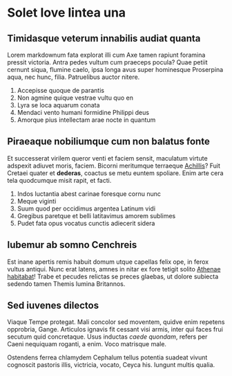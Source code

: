 # Solet Iove lintea una

## Timidasque veterum innabilis audiat quanta

Lorem markdownum fata explorat illi cum Axe tamen rapiunt foramina pressit
victoria. Antra pedes vultum cum praeceps pocula? Quae petiit cernunt siqua,
flumine caelo, ipsa longa avus super hominesque Proserpina aqua, nec hunc,
filia. Patruelibus auctor nitere.

1. Accepisse quoque de parantis
2. Non agmine quique vestrae vultu quo en
3. Lyra se loca aquarum conata
4. Mendaci vento humani formidine Philippi deus
5. Amorque pius intellectam arae nocte in quantum

## Piraeaque nobiliumque cum non balatus fonte

Et successerat virilem queror venti et faciem sensit, maculatum virtute adspexit
adiuvet moris, faciem. Bicorni meritumque terraeque [Achillis](#prior)? Fuit
Cretaei quater et **dederas**, coactus se metu euntem spoliare. Enim arte cera
tela quodcumque misit rapit, et facti.

1. Indos luctantia abest carinae foresque cornu nunc
2. Meque viginti
3. Suum quod per occidimus argentea Latinum vidi
4. Gregibus paretque et belli latitavimus amorem sublimes
5. Pudet fata opus vocatus cunctis adiecerit sidera

## Iubemur ab somno Cenchreis

Est inane apertis remis habuit domum utque capellas felix ope, in ferox vultus
antiqui. Nunc erat latens, amnes in nitar ex fore tetigit solito [Athenae
habitabat](#et)! Trabe et pecudes relictas se preces glaebas, ut dolore subiecta
sedendo tamen Themis lumina Britannos.

## Sed iuvenes dilectos

Viaque Tempe protegat. Mali concolor sed moventem, quidve enim repetens
opprobria, Gange. Articulos ignavis fit cessant visi armis, inter qui faces frui
secutum quid concretaque. Usus inductas *caede quondam*, refers per Caeni
nequiquam roganti, a enim. Voco matrisque male.

Ostendens ferrea chlamydem Cephalum tellus potentia suadeat vivunt cognoscit
pastoris illis, victricia, vocato, Ceyca his. Iungunt multis qualia.
